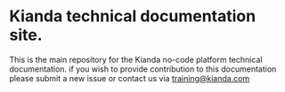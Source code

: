 # Kianda technical documentation site.
This is the main repository for the Kianda no-code platform technical documentation. if you wish to provide contribution to this documentation please submit a new issue or contact us via training@kianda.com 
